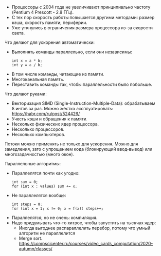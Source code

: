 * Процессоры с 2004 года не увеличивают принципиально частоту (Pentium 4 Prescott - 2.8 ГГц).
* С тех пор скорость работы повышается другими методами: размер кэша, скорость памяти, периферии.
* Уже уткнулись в ограничения размера процессора из-за скорости света.

Что делают для ускорения автоматически:

* Выполнять команды параллельно, если они независимы:
  ```
  int x = a * b;
  int y = a / b;
  ```
* В том числе команды, читающие из памяти.
* Многоканальная память.
* Переставить команды так, чтобы параллельности было побольше.

Что делают руками:

* Векторизация SIMD (Single-Instruction-Multiple-Data): обрабатываем 8 интов за раз.
  Можно жёстко эксплуатировать: https://habr.com/ru/post/524426/
* Учесть кэши и обращения к памяти.
* Несколько физических ядер процессора.
* Несколько процессоров.
* Несколько компьютеров.

Потоки можно применять не только для ускорения.
Можно для замедления, зато с упрощением кода (блокирующий ввод-вывод) или многозадачностью (много окон).

Параллельные алгоритмы:

* Параллелятся почти как угодно:
  ```
  int sum = 0;
  for (int x : values) sum += x;
  ```
* Не параллелятся вообще:
  ```
  int steps = 0;
  for (int x = 1; x != 0; x = f(x)) steps++;
  ```
* Параллелятся, но не очень: компиляция.
* Надо придумывать что-то хитрое, чтобы запустить на тысячах ядер:
  * Иногда выгоднее распараллелить перебор, потому что умный алгоритм не параллелится
  * Merge sort. https://compscicenter.ru/courses/video_cards_computation/2020-autumn/classes/
